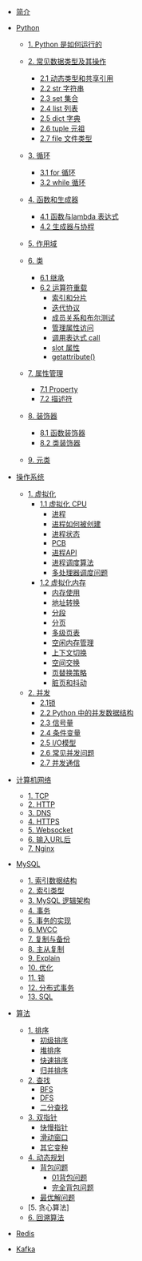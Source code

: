* [简介](README.md)

* [Python](python/README.md)

  * [1. Python 是如何运行的](python/python.md#how-does-python-work)
  * [2. 常见数据类型及其操作](python/python.md#data-types)
    * [2.1 动态类型和共享引用](python/python.md#dynamic-types-and-sharing-reference)
    * [2.2 str 字符串](python/python.md#str)
    * [2.3 set 集合](python/python.md#set)
    * [2.4 list 列表](python/python.md#list)
    * [2.5 dict 字典](python/python.md#dict)
    * [2.6 tuple 元祖](python/python.md#tuple)
    * [2.7 file 文件类型](python/python.md#file)

  * [3. 循环]()
    * [3.1 for 循环]()
    * [3.2 while 循环]()
  * [4. 函数和生成器]()
    * [4.1 函数与lambda 表达式]()
    * [4.2 生成器与协程]()
  * [5. 作用域]()
  * [6. 类]()
    * [6.1 继承]()
    * [6.2 运算符重载]()
      * [索引和分片]()
      * [迭代协议]()
      * [成员关系和布尔测试]()
      * [管理属性访问]()
      * [调用表达式 call]()
      * [slot 属性]()
      * [getattribute()]()
  * [7. 属性管理]()
    * [7.1 Property]()
    * [7.2 描述符]()
  * [8. 装饰器]()
    * [8.1 函数装饰器]()
    * [8.2 类装饰器]()
  * [9. 元类]()

* [操作系统](os/README.md)

  * [1. 虚拟化](os/os.md#virtualization)
    * [1.1 虚拟化 CPU](os/os.md#virtual-cpu)
      * [进程](os/os.md#process)
      * [进程如何被创建](os/os.md#process-creation)
      * [进程状态](os/os.md#process-status)
      * [PCB](os/os.md#pcb)
      * [进程API](os/os.md#process-api)
      * [进程调度算法](os/os.md#process-algorithm)
      * [多处理器调度问题](os/os.md#multi-processor)
    * [1.2 虚拟化内存](os/os.md#virtual-memory)
      * [内存使用](os/os.md#memory-usage)
      * [地址转换](os/os.md#address-translation)
      * [分段](os/os.md#segment)
      * [分页](os/os.md#page)
      * [多级页表](os/os.md#multi-level-page-table)
      * [空闲内存管理](os/os.md#free-memory-management)
      * [上下文切换](os/os.md#context-switch)
      * [空间交换](os/os.md#space-switch)
      * [页替换策略](os/os.md#page-replacement)
      * [脏页和抖动](os/os.md#dirty-page)
  * [2. 并发](os/os.md#concurrency)
    * [2.1锁](os/os.md#lock)
    * [2.2 Python 中的并发数据结构](os/os.md#data)
    * [2.3 信号量](os/os.md#semaphore)
    * [2.4 条件变量](os/os.md#condition)
    * [2.5 I/O模型](os/os.md#io)
    * [2.6 常见并发问题](os/os.md#problems)
    * [2.7 并发通信](os/os.md#communication)

* [计算机网络](networking/README.md)

  * [1. TCP](networking/net.md#tcp)
  * [2. HTTP](networking/net.md#http)
  * [3. DNS](networking/net.md#dns)
  * [4. HTTPS](networking/net.md#https)
  * [5. Websocket](networking/net.md#websocket)
  * [6.  输入URL后](networking/net.md#after-url)
  * [7.  Nginx](networking/net.md#nginx)

* [MySQL](database/README.md)

  * [1.  索引数据结构](database/db.md#index-db)
  * [2. 索引类型](database/db.md#index-type)
  * [3.  MySQL 逻辑架构](database/db.md#mysql-arc)
  * [4.  事务](database/db.md#transaction)
  * [5.  事务的实现](database/db.md#transaction-implement)
  * [6.  MVCC](database/db.md#mvcc)
  * [7.  复制与备份](database/db.md#replication)
  * [8.  主从复制](database/db.md#master-slave)
  * [9.  Explain](database/db.md#explain)
  * [10. 优化](database/db.md#refine)
  * [11.  锁](database/db.md#lock)
  * [12.  分布式事务](database/db.md#xa)
  * [13. SQL](database/db.md#sql)

* [算法](algorithm/README.md)

  * [1. 排序](algorithm/sort.md)
    * [初级排序](algorithm/sort.md#elementary)
    * [堆排序](algorithm/sort.md#heap-sort)
    * [快速排序](algorithm/sort.md#quick-sort)
    * [归并排序](algorithm/sort.md#merge-sort)
  * [2. 查找](algorithm/search.md)
    * [BFS](algorithm/search.md#bfs)
    * [DFS](algorithm/search.md#dfs)
    * [二分查找](algorithm/search.md#binary-search)
  * [3. 双指针](algorithm/double-pointer.md)
    * [快慢指针](algorithm/double-pointer.md#slow-fast)
    * [滑动窗口](algorithm/double-pointer.md#slide-window)
    * [其它变种](algorithm/double-pointer.md#other)
  * [4. 动态规划](algorithm/dp.md)
    * [背包问题](algorithm/dp.md#pack)
      * [01背包问题](algorithm/dp.md#01pack)
      * [完全背包问题](algorithm/dp.md#complete-pack)
    * [最优解问题](algorithm/dp.md#pack)
  * [5. 贪心算法]
  * [6. 回溯算法](algorithm/backtrack.md)

* [Redis](middleware/redis.md)

* [Kafka](middleware/kafka.md)



